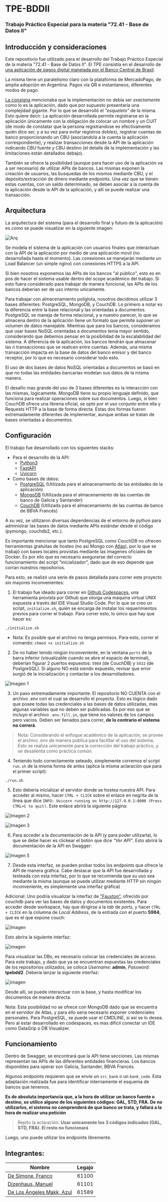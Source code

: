 # TPE-BDDII
### Trabajo Práctico Especial para la materia "72.41 - Base de Datos II"

## Introducción y consideraciones

Este repositorio fue utilizado para el desarrollo del Trabajo Práctico Especial de la materia "72.41 - Base de Datos II". El TPE consistía en el desarrollo de [una aplicación de pagos digital manejada por el Banco Central de Brasil](https://en.wikipedia.org/wiki/Pix_(payment_system)). 

La misma tiene un paralelismo claro con la plataforma de MercadoPago, de amplia adopción en Argentina. Pagos vía QR e instantaneos, diferentes modos de pago.

[La consigna](https://voltaic-twist-d4c.notion.site/BD2-TP-Final-1Q2023-70f4f1d6776b4a7fa9d8235c7ce8c9c6) mencionaba que la implementación no debía ser _exactamente_ como lo es la aplicación, dado que por supuesto presentaría una complejidad gigante. Por lo que se desarrolló el _"esqueleto"_ de la misma. Esto quiere decir: La aplicación desarrollada permite registrarse en la aplicación únicamente con la obligación de colocar un nombre y un CUIT (de modo de constatar que la persona registrandose es efectivamente quién dice ser, y a su vez para evitar registros dobles), registrar cuentas de banco proporcionando un CBU (asociandola a la cuenta la aplicación correspondiente), y realizar transacciones desde la API de la aplicación indicando CBU fuente y CBU destino (el detalle de la implementación y las limitaciones están detallados debajo).

También se ofrece la posibilidad (aunque para hacer uso de la aplicación va a ser necesario) de utilizar APIs de bancos. Las mismas exponen la creación de usuarios, las busquedas de los mismos mediante CBU, y el depósito/extracción de dinero mediante endpoints. Una vez que se tienen estas cuentas, con un saldo determinado, se deben asociar a la cuenta de la aplicación desde la API de la aplicación, y allí se puede realizar una transacción.

## Arquitectura

La arquitectura del sistema (para el desarrollo final y futuro de la aplicación) es como se puede visualizar en la siguiente imagen:

![Arq](./extras/readmepics/Arquitectura.jpg)

Se modela el sistema de la aplicación con usuarios finales que interactuan con la API de la aplicación por medio de una aplicación movil (no desarrollada hasta el momento). Las conexiones se manejarán mediante un Load Balancer (un simple nginx) con conexiones HTTPS a la API. 

Si bien nosotros exponemos las APIs de los bancos "al público", esto es en pos de hacer el sistema usable dentro del scope académico del trabajo. Si esto fuera considerado para trabajar de manera funcional, las APIs de los bancos deberían ser de uso interno unicamente.

Para trabajar con almacenamiento políglota, nosotros decidimos utilizar 3 bases diferentes: PostgreSQL, MongoDB, y CouchDB. Lo primero a notar es la diferencia entre la base relacional y las orientadas a documentos. PostgreSQL se maneja de forma relacional, y a nuestro parecer, lo que se almacena dentro de la aplicación tiene un formato que permite suponer un volumen de datos manejable. Mientras que para los bancos, consideramos que usar bases NoSQL orientadas a documentos tenía mayor sentido, considerando que debemos pensar en la posibilidad de la escalabilidad del sistema. A diferencia de la aplicación, los bancos tendrán que almacenar las n transacciones que se realicen entre cuentas. Además, una misma transacción impacta en la base de datos del banco emisor y del banco receptor, por lo que es necesario considerar todo esto.

El uso de dos bases de datos NoSQL orientadas a documentos se basó en que no todas las entidades bancarias modelan sus datos de la misma manera.

El desafio mas grande del uso de 3 bases diferentes es la interacción con las mismas, logicamente. MongoDB tiene su propio lenguaje definido, que funciona para realizar operaciones sobre sus documentos. Luego, si bien CouchDB ofrece una libreria oficial, se optó por el uso conjunto entre ella y Requests HTTP a la base de forma directa. Estas dos formas fueron extremadamente diferentes de implementar, aunque ambas se tratan de bases orientadas a documentos.

## Configuración
El trabajo fue desarrollado con los siguientes stacks:
* Para el desarrollo de la API:
    * [Python3](https://www.python.org/)
    * [FastAPI](https://fastapi.tiangolo.com/)
    * [Uvicorn](https://www.uvicorn.org/)
* Como bases de datos:
    * [PostgreSQL](https://www.psycopg.org/) (Utilizada para el almacenamiento de las entidades de la aplicación)
    * [MongoDB](https://www.mongodb.com/docs/drivers/pymongo/) (Utilizada para el almacenamiento de las cuentas de banco de Galicia y Santander)
    * [CouchDB](https://github.com/pekrau/CouchDB2) (Utilizada para el almacenamiento de las cuentas de banco de BBVA Francés)

A su vez, se utilizaron diversas dependencias de el entorno de python para administrar las bases de datos mediante APIs estándar desde el código (pymongo, couchdb2, etc.).

Es importante mencionar que tanto PostgreSQL como CouchDB no ofrecen herramientas gratuitas de hosteo (no así Mongo con [Atlas](https://www.mongodb.com/atlas)), por lo que se trabajó con bases locales provistas mediante las imagenes oficiales de Docker. Es por ello que es necesario asegurarse del correcto funcionamiento del script "inicializador", dado que de eso depende que corran nuestros repositorios.

Para esto, se realizó una serie de pasos detallada para correr este proyecto sin mayores inconvenientes:

1. El trabajo fue ideado para correr en [Github Codespaces](https://github.com/features/codespaces), una herramienta provista por Github que otorga una maquina virtual UNIX expuesta a través del IDE Visual Studio Code. Por lo que se creo un script, `initialize.sh`, quién se encarga de instalar los requerimientos previos para correr el trabajo. Para correr esto, lo único que hay que hacer es:

```shell 
./initialize.sh 
```

- Nota: Es posible que el archivo no tenga permisos. Para esto, correr el comando: `chmod +x initialize.sh`

2. De no haber tenido ningún inconveniente, en la ventana `ports` de la barra inferior (visualizable cuando se abre el espacio de terminal), deberían figurar 2 puertos expuestos: `5984` (de CouchDB) y `5432` (de PostgreSQL). Si alguno NO está siendo expuesto, revisar que error surgió de la inicialización y contactar a los desarrolladores.

![Imagen 1](./extras/readmepics/initializeend.png)

3. Un paso extremadamente importante: El repositorio NO CUENTA con el archivo .env con el cual se desarrollo el proyecto. Esto es lógico dado que posee todas las credenciales a las bases de datos utilizadas, mas algunas variables que no deben ser publicadas. Es por eso que se incluyo el archivo `.env.fill_in`, que tiene los valores de los campos pero vacios. Deben ser llenados para correr, **de lo contrario el sistema no correrá**. 

> Nota: Considerando el enfoque académico de la aplicación, se provee el archivo .env de manera pública para facilitar el uso del sistema. Esto se realiza unicamente para la corrección del trabajo práctico, y se desalienta como práctica común.

4. Teniendo todo correctamente seteado, simplemente corremos el script `run.sh` de la misma forma de antes (aplica la misma aclaración que para el primer script):
```shell
./run.sh
```

5. Esto debería inicializar el servidor donde se hostea nuestra API. Para acceder al mismo, hacer `CTRL + CLICK` sobre el enlace en negrita de la línea que dice `INFO: Uvicorn running on http://127.0.0.1:8000 (Press CTRL+C to quit)`. Este enlace abrirá la siguiente página:

![Imagen 2](./extras/readmepics/run.png)

![Imagen 3](./extras/readmepics/LandingNueva.png)

6. Para acceder a la documentación de la API (y para poder utilizarla), lo que se debe hacer es clickear el botón que dice _"Ver API"_. Esto abrirá la documentación de la API en Swagger:

![Imagen 5](./extras/readmepics/APISwagger.png)

7. Desde esta interfaz, se pueden probar todos los endpoints que ofrece la API de manera gráfica. Cabe destacar que la API fue desarrollada y testeada con esta interfaz, por lo que se recomienda que su uso sea mediante la misma (aunque se puede utilizar mediante HTTP sin ningún inconveniente, es simplemente una interfaz gráfica)

Adicional: Uno podría visualizar la interfaz de ["Fauxton"](https://couchdb.apache.org/fauxton-visual-guide/#using-fauxton), ofrecido por couchdb para ver las bases de datos y documentos existentes. Para acceder desde workspace, hay que dirigirse a la _tab_ de _ports_, y hacer `CTRL + CLICK` en la columna de _Local Address_, de la entrada con el puerto **5984**, que es el que expone couch:

![Imagen](./extras/readmepics/fauxton.png)

Esto abrira la siguiente interfaz:

![imagen](./extras/readmepics/loginpage.png)

Para visualizar las DBs, es necesario colocar las credenciales de acceso. Para este trabajo, y dado que ya se encuentran expuestas las credenciales de los repositorios utilizados, se coloca _Username_: **admin**, _Password_: **tpebdd2**. Debería lanzar la siguiente interfaz:

![imagen](./extras/readmepics/loggedinfauxton.png)

Desde allí, se puede interactuar con la base, y hasta modificar los documentos de manera directa.

Nota: Esta posibilidad no se ofrece con MongoDB dado que se encuentra en el servidor de Atlas, y para ello sería necesario exponer credenciales personales. Para PostgreSQL, se puede usar el CMDLINE, si así se lo desea. Pero al estar desarrollado en codespaces, es mas dificil conectar un IDE como DataGrip o DB Visualizer.

## Funcionamiento
Dentro de Swagger, se encontrará que la API tiene secciones. Las mismas representan las APIs de las diferentes entidades financieras. Los bancos disponibles para operar son Galicia, Santander, BBVA Francés.

Algunos endpoints requieren que se envíe un `src_bank` o un `bank_code`. Esta adaptación realizada fue para identificar internamente el esquema de bancos que tenemos. 

**Es de absoluta importancia que, a la hora de utilizar un banco fuente o destino, se utilice alguno de los siguientes códigos: GAL, STD, FRA. De no utilizarlos, el sistema no comprenderá de que banco se trata, y fallará a la hora de realizar una petición**

> Repito la aclaración: **Usar unicamente los 3 códigos indicados (GAL, STD, FRA). El resto no funcionará**

Luego, uno puede utilizar los endpoints libremente. 

## Integrantes:
Nombre | Legajo
-------|--------
[De Simone, Franco](https://github.com/desimonef) | 61100
[Dizenhaus, Manuel](https://github.com/ManuelDizen) | 61101
[De Los Ángeles Makk, Azul](https://github.com/azulamakk) | 61589
